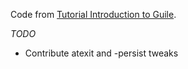 Code from [Tutorial Introduction to
Guile](https://www.gnu.org/software/guile/docs/guile-tut/tutorial.html).

*TODO*
 - Contribute atexit and -persist tweaks

